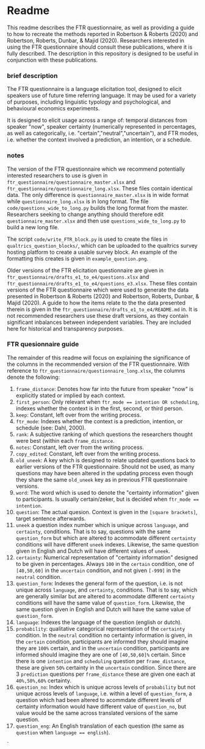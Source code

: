 # Readme

This readme describes the FTR questionnaire, as well as providing a guide to how to recreate the methods reported in Robertson & Roberts (2020) and Robertson, Roberts, Dunbar, & Majid (2020). Researchers interested in using the FTR questionnaire should consult these publications, where it is fully described. The description in this repository is designed to be useful in conjunction with these publications.

### brief description
The FTR questionnaire is a language elicitation tool, designed to elicit speakers use of future time referring language. It may be used for a variety of purposes, including linguistic typology and psychological, and behavioural economics experiments.

It is designed to elicit usage across a range of: temporal distances from speaker "now", speaker certainty (numerically represented in percentages, as well as categorically, i.e. "certain","neutral","uncertain"), and FTR modes, i.e. whether the context involved a prediction, an intention, or a schedule.

### notes
The version of the FTR questionnaire which we recommend potentially interested researchers to use is given in `ftr_questionnaire/questionnaire_master.xlsx` and `ftr_questionnaire/questionnaire_long.xlsx`. These files contain identical data. The only difference is `questionnaire_master.xlsx` is in wide format while `questionnaire_long.xlsx` is in long format. The file `code/questions_wide_to_long.py` builds the long format from the master. Researchers seeking to change anything should therefore edit `questionnaire_master.xlsx` and then use `questions_wide_to_long.py` to build a new long file.

The script `code/write_FTR_block.py` is used to create the files in `qualtrics_question_blocks/`, which can be uploaded to the qualtrics survey hosting platform to create a usable survey block. An example of the formatting this creates is given in `example_question.png`.

Older versions of the FTR elicitation questionnaire are given in `ftr_questionnaire/drafts_e1_to_e4/questions.xlsx` and `ftr_questionnaire/drafts_e1_to_e4/questions_e3.xlsx`. These files contain versions of the FTR questionnaire which were used to generate the data presented in Robertson & Roberts (2020) and Robertson, Roberts, Dunbar, & Majid (2020). A guide to how the items relate to the the data presented therein is given in the `ftr_questionnaire/drafts_e1_to_e4/README.md`  in. It is not recommended researchers use these draft versions, as they contain significant inbalances between independent variables. They are included here for historical and transparency purposes. 

### FTR quesionnaire guide
The remainder of this readme will focus on explaining the significance of the columns in the recommended version of the FTR questionnaire. With reference to `ftr_questionnaire/questionnaire_long.xlsx`, the columns denote the following:

1) `frame_distance`: Denotes how far into the future from speaker "now" is explicitly stated or implied by each context.
2) `first_person`: Only relevant when `ftr_mode == intention OR scheduling`, indexes whether the context is in the first, second, or third person.
3) `keep`: Constant, left over from the writing process.
4) `ftr_mode`: Indexes whether the context is a prediction, intention, or schedule (see: Dahl, 2000).
5) `rank`: A subjective ranking of which questions the researchers thought were best (within each `frame_distance`. 
6) `notes`: Constant, left over from the writing process.
7) `copy_edited`: Constant, left over from the writing process.
8) `old_uneek`: A key which is designed to relate updated questions back to earlier versions of the FTR questionnaire. Should not be used, as many questions may have been altered in the updating process even though they share the same `old_uneek` key as in previous FTR questionnaire versions.
9) `word`: The word which is used to denote the "certainty information" given to participants. Is usually certain/zeker, but is decided when `ftr_mode == intention`. 
10) `question`: The actual quesion. Context is given in the `[square brackets]`, target sentence afterwards.
11) `uneek` a question index number which is unique across `language`, and `certainty`, conditions. That is to say, questions with the same `question_form` but which are altered to acommodate different `certainty` conditions will have different `uneek` indexes. Likewise, the same question given in English and Dutch will have different values of `uneek`.
12) `certainty`: Numerical representation of  "certainty information" designed to be given in percentages. Always `100` in the `certain` condition, one of `[40,50,60]` in the `uncertain` condition, and not given `[-999]` in the `neutral` condition.
13) `question_form`: Indexes the general form of the question, i.e. is not unique across `language`, and `certainty`, conditions.  That is to say, which are generally similar but are altered to acommodate different `certainty` conditions will have the same value of `question_form`. Likewise, the same question given in English and Dutch will have the same value of `question_form`.
14) `language`: Indexes the language of the question (english or dutch).
15) `probability`: qualitative categorical representation of the `certainty` condition. In the `neutral` condition no certainty information is given, in the `certain` condition, participants are informed they should imagine they are `100%` certain, and in the `uncertain` condition, participants are informed should imagine they are one of `[40,50,60]%` certain. Since there is one `intention` and `scheduling` question per `frame_distance`, these are given `50%` certainty in the `uncertain` condition. Since there are 3 `prediction` questions per `frame_distance` these are given one each at `40%,50%,60%` certainty.
16) `question_no`: Index which is unique across levels of `probability` but not unique across levels of `language`, i.e. within a level of `question_form`, a question which had been altered to acommdate different levels of certainty information would have different value of `question_no`, but value would be the same across translated versions of the same question.
17) `question_eng`: An English translation of each question (the same as `question` when `language == english`).


`

